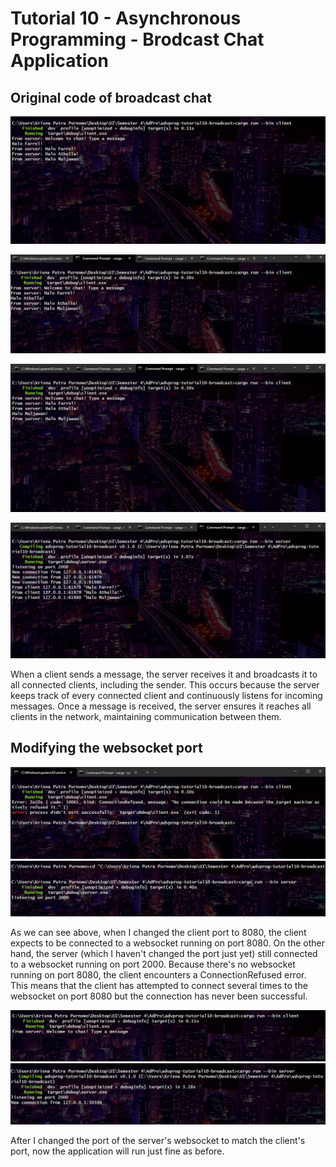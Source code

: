 # Tutorial 10 - Asynchronous Programming - Brodcast Chat Application

## Original code of broadcast chat

![farrel](/img/farrel.png)

![athalla](/img/athalla.png)

![muljawan](/img/muljawan.png)

![fam](/img/fam.png)

When a client sends a message, the server receives it and broadcasts it to all connected clients, including the sender. This occurs because the server keeps track of every connected client and continuously listens for incoming messages. Once a message is received, the server ensures it reaches all clients in the network, maintaining communication between them.

## Modifying the websocket port

![clientfail](/img/clientfail.png)
![serveroldport](/img/serveroldport.png)

As we can see above, when I changed the client port to 8080, the client expects to be connected to a websocket running on port 8080. On the other hand, the server (which I haven't changed the port just yet) still connected to a websocket running on port 2000. Because there's no websocket running on port 8080, the client encounters a ConnectionRefused error. This means that the client has attempted to connect several times to the websocket on port 8080 but the connection has never been successful.

![clientnewport](/img/clientnewport.png)
![servernewport](/img/servernewport.png)

After I changed the port of the server's websocket to match the client's port, now the application will run just fine as before.